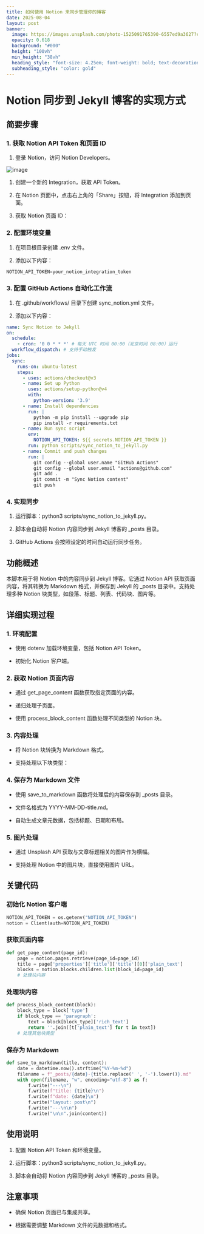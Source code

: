 ```yaml
---
title: 如何使用 Notion 来同步管理你的博客
date: 2025-08-04
layout: post
banner:
  image: https://images.unsplash.com/photo-1525091765390-6557ed9a3627?crop=entropy&cs=tinysrgb&fit=max&fm=jpg&ixid=M3w2OTIwMzJ8MHwxfHJhbmRvbXx8fHx8fHx8fDE3NTQzMDMyNjh8&ixlib=rb-4.1.0&q=80&w=1080
  opacity: 0.618
  background: "#000"
  height: "100vh"
  min_height: "38vh"
  heading_style: "font-size: 4.25em; font-weight: bold; text-decoration: underline"
  subheading_style: "color: gold"
---
```


# Notion 同步到 Jekyll 博客的实现方式

## 简要步骤

### 1. 获取 Notion API Token 和页面 ID

1. 登录 Notion，访问 Notion Developers。

![image](https://prod-files-secure.s3.us-west-2.amazonaws.com/a7a0cc5a-89b9-4cda-8686-1fba0ca52f40/d19c1afe-dea5-4312-9333-786b0ba83054/image.png?X-Amz-Algorithm=AWS4-HMAC-SHA256&X-Amz-Content-Sha256=UNSIGNED-PAYLOAD&X-Amz-Credential=ASIAZI2LB466SMJTFNLG%2F20250804%2Fus-west-2%2Fs3%2Faws4_request&X-Amz-Date=20250804T102747Z&X-Amz-Expires=3600&X-Amz-Security-Token=IQoJb3JpZ2luX2VjEAoaCXVzLXdlc3QtMiJIMEYCIQC4psQY1xIflb6KTxKbMc7gh1by%2BlmFiw3fyVd11qYK3gIhAIag1rFRUP7NwBRXsTrpAmJuJ5ZT91h9hTz%2FrUSnujw0Kv8DCEMQABoMNjM3NDIzMTgzODA1IgyGBtVLm6mmuhUcvpkq3AOTWMP5Bu3a9e%2B2qPrdR4ZyRg6pyQw2u2MQcxUqmHC0f4qQ9hV94en45JP0DSoHfLQmV9%2BN%2FVbpZ%2FLazL1jVgY0Yb00CKUTfyHv%2BwEOdi4wKrud0IgxvcfoJRwsPeeSAvOJRJ4n2fkEfU1rNVxy8g%2F2RV9D7i4DqTqDCHH0o6DKPqB%2BgljKjFqtLInevi8JDh9Z6RhxRcARk6YQItzCV5S9QarVMdF%2FVgK9%2B9tdvrpYhrBXaYPZa3Lonyi2B1lHmfbI%2BgnGZsveV19AbSY5Kur6SaYKN%2B8kflQY86svBcibWMNL%2FiWVlZewnT3rVGn0Brh9OTBsRKrw%2BDRTb6RWoGRZAMbsUDBAqMRxU0xOJ6CNldFnA9jobws75u6PNLJG72T4lLOI8xu%2FggBlWwXmVf3A1Zd9RU%2B4l45hB8VvgOKMHG8APgpxRD%2BgPhFgwWAU9%2FLrXq5VldoQaDKpOBBRY%2F1krQUMLHaobtuMaKdkxeF3DYSVlUkOtSffPOuftyuea5gHY7cbItnKEDfYuJOzX7falMpdi%2BzoVqyEC16oJOqlgyoqEXNKn5BN1BUZvkGZtj4US6DFhuHse5v4kui3XovKm%2Fz5vjuX1xnaVtucXPWCdDrQLBid0HfMlQE1JzDogcLEBjqkAUuogXVs3emerXs3yEywcVUHe66I4ZOvVrUuIhwVy6ysVdKS6AsAlDfDkYpZuxj9LBDn%2FjMCylqupN%2BZQKgef7F6W%2FoCnXao9xwgChn9cA2tG9a%2BTzRjrGyapqf%2B%2FPMWWZhyIIfu33OPw%2BybqOyRrLitEVHeKc1wa7xlTRjc%2B5g5kWLto%2BZpOgJxHMh%2BlyNKlfIgxtcQXh3HQgIGWT%2BhqF82TEkO&X-Amz-Signature=f387d4c0fb2c0faf00de239141576ef64b5bec5edb9a211d854461df9d22ddf2&X-Amz-SignedHeaders=host&x-amz-checksum-mode=ENABLED&x-id=GetObject)

1. 创建一个新的 Integration，获取 API Token。

1. 在 Notion 页面中，点击右上角的「Share」按钮，将 Integration 添加到页面。

1. 获取 Notion 页面 ID：


### 2. 配置环境变量

1. 在项目根目录创建 .env 文件。

1. 添加以下内容：

```javascript
NOTION_API_TOKEN=your_notion_integration_token
```

### 3. 配置 GitHub Actions 自动化工作流

1. 在 .github/workflows/ 目录下创建 sync_notion.yml 文件。

1. 添加以下内容：

```yaml
name: Sync Notion to Jekyll
on:
  schedule:
    - cron: '0 0 * * *' # 每天 UTC 时间 00:00（北京时间 08:00）运行
  workflow_dispatch: # 支持手动触发
jobs:
  sync:
    runs-on: ubuntu-latest
    steps:
      - uses: actions/checkout@v3
      - name: Set up Python
        uses: actions/setup-python@v4
        with:
          python-version: '3.9'
      - name: Install dependencies
        run: |
          python -m pip install --upgrade pip
          pip install -r requirements.txt
      - name: Run sync script
        env:
          NOTION_API_TOKEN: ${{ secrets.NOTION_API_TOKEN }}
        run: python scripts/sync_notion_to_jekyll.py
      - name: Commit and push changes
        run: |
          git config --global user.name "GitHub Actions"
          git config --global user.email "actions@github.com"
          git add .
          git commit -m "Sync Notion content"
          git push
```

### 4. 实现同步

1. 运行脚本：python3 scripts/sync_notion_to_jekyll.py。

1. 脚本会自动将 Notion 内容同步到 Jekyll 博客的 _posts 目录。

1. GitHub Actions 会按照设定的时间自动运行同步任务。

## 功能概述

本脚本用于将 Notion 中的内容同步到 Jekyll 博客。它通过 Notion API 获取页面内容，将其转换为 Markdown 格式，并保存到 Jekyll 的 _posts 目录中。支持处理多种 Notion 块类型，如段落、标题、列表、代码块、图片等。

## 详细实现过程

### 1. 环境配置

- 使用 dotenv 加载环境变量，包括 Notion API Token。

- 初始化 Notion 客户端。

### 2. 获取 Notion 页面内容

- 通过 get_page_content 函数获取指定页面的内容。

- 递归处理子页面。

- 使用 process_block_content 函数处理不同类型的 Notion 块。

### 3. 内容处理

- 将 Notion 块转换为 Markdown 格式。

- 支持处理以下块类型：


### 4. 保存为 Markdown 文件

- 使用 save_to_markdown 函数将处理后的内容保存到 _posts 目录。

- 文件名格式为 YYYY-MM-DD-title.md。

- 自动生成文章元数据，包括标题、日期和布局。

### 5. 图片处理

- 通过 Unsplash API 获取与文章标题相关的图片作为横幅。

- 支持处理 Notion 中的图片块，直接使用图片 URL。

## 关键代码

### 初始化 Notion 客户端

```python
NOTION_API_TOKEN = os.getenv("NOTION_API_TOKEN")
notion = Client(auth=NOTION_API_TOKEN)
```

### 获取页面内容

```python
def get_page_content(page_id):
    page = notion.pages.retrieve(page_id=page_id)
    title = page['properties']['title']['title'][0]['plain_text']
    blocks = notion.blocks.children.list(block_id=page_id)
    # 处理块内容
```

### 处理块内容

```python
def process_block_content(block):
    block_type = block['type']
    if block_type == 'paragraph':
        text = block[block_type]['rich_text']
        return ''.join([t['plain_text'] for t in text])
    # 处理其他块类型
```

### 保存为 Markdown

```python
def save_to_markdown(title, content):
    date = datetime.now().strftime("%Y-%m-%d")
    filename = f"_posts/{date}-{title.replace(' ', '-').lower()}.md"
    with open(filename, "w", encoding="utf-8") as f:
        f.write("---\n")
        f.write(f"title: {title}\n")
        f.write(f"date: {date}\n")
        f.write("layout: post\n")
        f.write("---\n\n")
        f.write("\n\n".join(content))
```

## 使用说明

1. 配置 Notion API Token 和环境变量。

1. 运行脚本：python3 scripts/sync_notion_to_jekyll.py。

1. 脚本会自动将 Notion 内容同步到 Jekyll 博客的 _posts 目录。

## 注意事项

- 确保 Notion 页面已与集成共享。

- 根据需要调整 Markdown 文件的元数据和格式。